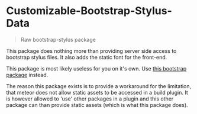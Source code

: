 Customizable-Bootstrap-Stylus-Data
==================================
> Raw bootstrap-stylus package

This package does nothing more than providing server side access to bootstrap stylus files.
It also adds the static font for the front-end.

This package is most likely useless for you on it's own. Use [this bootstrap package](https://github.com/kyleking/Customizable-Bootstrap-Stylus) instead.

The reason this package exists is to provide a workaround for the limitation, that meteor does not allow static assets to be accessed in a build plugin. It is however allowed to 'use' other packages in a plugin and this other package can than provide static assets (which is what this package does).
